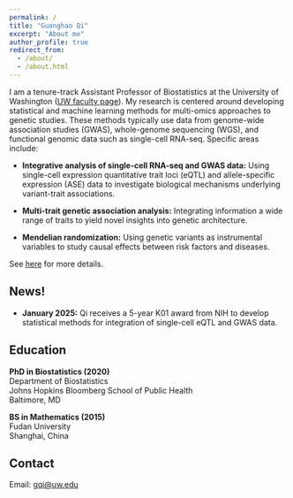 ```yaml
---
permalink: /
title: "Guanghao Qi"
excerpt: "About me"
author_profile: true
redirect_from: 
  - /about/
  - /about.html
---
```


I am a tenure-track Assistant Professor of Biostatistics at the University of Washington ([UW faculty page](https://www.biostat.washington.edu/people/guanghao-qi)). My research is centered around developing statistical and machine learning methods for multi-omics approaches to genetic studies. These methods typically use data from genome-wide association studies (GWAS), whole-genome sequencing (WGS), and functional genomic data such as single-cell RNA-seq. Specific areas include:

* **Integrative analysis of single-cell RNA-seq and GWAS data:** Using single-cell expression quantitative trait loci (eQTL) and allele-specific expression (ASE) data to investigate biological mechanisms underlying variant-trait associations.

* **Multi-trait genetic association analysis:** Integrating information a wide range of traits to yield novel insights into genetic architecture. 

* **Mendelian randomization:** Using genetic variants as instrumental variables to study causal effects between risk factors and diseases.

See [here](research.md) for more details.

## News!
* **January 2025:** Qi receives a 5-year K01 award from NIH to develop statistical methods for integration of single-cell eQTL and GWAS data. 


Education
------
**PhD in Biostatistics (2020)**   
Department of Biostatistics    
Johns Hopkins Bloomberg School of Public Health   
Baltimore, MD

**BS in Mathematics (2015)**   
Fudan University   
Shanghai, China

Contact
------
Email: <gqi@uw.edu>
